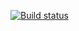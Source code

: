 [![Build status](https://ci.appveyor.com/api/projects/status/iks5eqgnj87vtatf/branch/main?svg=true)](https://ci.appveyor.com/project/Nikita48884/selenide/branch/main)